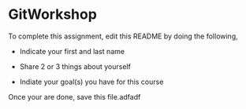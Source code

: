 # GitWorkshop

To complete this assignment, edit this README by doing the following, 

- Indicate your first and last name

- Share 2 or 3 things about yourself

- Indiate your goal(s) you have for this course

Once your are done, save this file.adfadf
